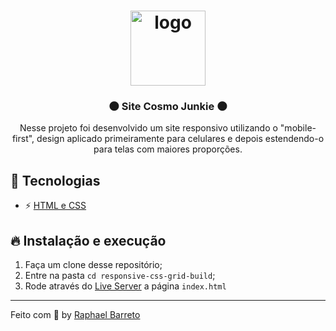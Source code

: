 <h1 align="center">
  <img alt="logo" src="https://i.imgur.com/iwXc02b.png" width="120px" />
</h1>

<h3 align="center">
🌑 Site Cosmo Junkie 🌑
</h3>

<p align="center">Nesse projeto foi desenvolvido um site responsivo utilizando o "mobile-first", design aplicado primeiramente para celulares e depois estendendo-o para telas com maiores proporções.</p>

## 🚀 Tecnologias

- ⚡ [HTML e CSS](https://www.w3schools.com/css/css_website_layout.asp)

## 🔥 Instalação e execução

1. Faça um clone desse repositório;
2. Entre na pasta `cd responsive-css-grid-build`;
3. Rode através do [Live Server](https://marketplace.visualstudio.com/items?itemName=ritwickdey.LiveServer) a página `index.html`

---

Feito com 💖 by [Raphael Barreto](https://raphabarreto.com.br/)

